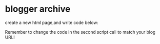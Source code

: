# blogger archive
create a new html page,and write code below:
<script type="text/javascript" src="https://cdn.jsdelivr.net/gh/doublog/blogger@27dd4bd77cc16bf3aea0ebbe5174770be9178247/archive.js">
</script>
<script src="http://yourblogurl.blogspot.com/feeds/posts/default?max-results=500&amp;alt=json-in-script&amp;callback=LoadTheArchive">
</script>
Remember to change the code in the second script call to match your blog URL!
